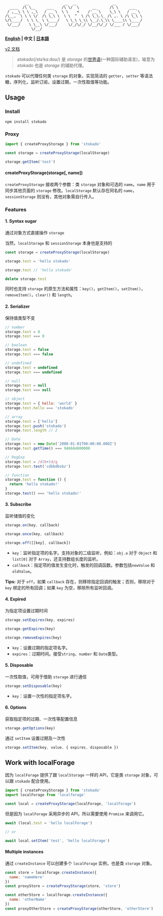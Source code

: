 ```shell
         __                __  __                __
  ____  /\ \__     ___    /\ \/  \      __      /\ \     ___   
 / ,__\ \ \ ,_\   / __`\  \ \    <    /'__`\    \_\ \   / __`\ 
/\__, `\ \ \ \/  /\ \_\ \  \ \  ^  \ /\ \_\.\_ /\ ,. \ /\ \_\ \
\/\____/  \ \ \_ \ \____/   \ \_\ \_\\ \__/.\_\\ \____\\ \____/
 \/___/    \ \__\ \/___/     \/_/\/_/ \/__/\/_/ \/___ / \/___/ 
            \/__/
```

**[English](./README.md) | 中文 | [日本語](./README.ja.md)**

[v2 文档](./v2.zh.md)

> *stokado*(/stəˈkɑːdoʊ/) 是 *storage* 的[世界语](https://zh.wikipedia.org/wiki/%E4%B8%96%E7%95%8C%E8%AF%AD)(一种国际辅助语言)，喻意为 *stokado* 也是 *storage* 的辅助代理。

`stokado` 可以代理任何类 `storage` 的对象，实现简洁的 `getter`，`setter` 等语法糖，序列化，监听订阅，设置过期，一次性取值等功能。

## Usage

### Install

```shell
npm install stokado
```

### Proxy

```js
import { createProxyStorage } from 'stokado'

const storage = createProxyStorage(localStorage)

storage.getItem('test')
```

#### createProxyStorage(storage[, name])

`createProxyStorage` 接收两个参数：类 `storage` 对象和可选的 `name`。`name` 用于同步其他页面的 `storage` 修改。`localStorage` 默认存在同名的 `name`，`sessionStorage` 则没有，其他对象需自行传入。

### Features

#### 1. Syntax sugar

通过对象方式直接操作 `storage`

当然，`localStorage` 和 `sessionStorage` 本身也是支持的

```js
const storage = createProxyStorage(localStorage)

storage.test = 'hello stokado'

storage.test // 'hello stokado'

delete storage.test
```

同时也支持 `storage` 的原生方法和属性：`key()`，`getItem()`，`setItem()`，`removeItem()`，`clear()` 和 `length`。

#### 2. Serializer

保持值类型不变

```js
// number
storage.test = 0
storage.test === 0

// boolean
storage.test = false
storage.test === false

// undefined
storage.test = undefined
storage.test === undefined

// null
storage.test = null
storage.test === null

// object
storage.test = { hello: 'world' }
storage.test.hello === 'stokado'

// array
storage.test = ['hello']
storage.test.push('stokado')
storage.test.length // 2

// Date
storage.test = new Date('2000-01-01T00:00:00.000Z')
storage.test.getTime() === 946684800000

// RegExp
storage.test = /d(b+)d/g
storage.test.test('cdbbdbsbz')

// function
storage.test = function () {
  return 'hello stokado!'
}
storage.test() === 'hello stokado!'
```

#### 3. Subscribe

监听储值的变化

```js
storage.on(key, callback)

storage.once(key, callback)

storage.off([[key], callback])
```

- `key`：监听指定项的名字。支持对象的二级监听，例如：`obj.a` 对于 `Object` 和 `list[0]` 对于 `Array`，还支持数组长度的监听。
- `callback`：指定项的值发生变化时，触发的回调函数。参数包括`newValue` 和 `oldValue`。

**Tips:** 对于 `off`，如果 `callback` 存在，则移除指定回调的触发；否则，移除对于 `key` 绑定的所有回调；如果 `key` 为空，移除所有监听回调。

#### 4. Expired

为指定项设置过期时间

```js
storage.setExpires(key, expires)

storage.getExpires(key)

storage.removeExpires(key)
```

- `key`：设置过期的指定项名字。
- `expires`：过期时间。接受`string`、`number` 和 `Date`类型。

#### 5. Disposable

一次性取值，可用于借助 `storage` 进行通信

```js
storage.setDisposable(key)
```

- `key`：设置一次性的指定项名字。

#### 6. Options

获取指定项的过期、一次性等配置信息

```js
storage.getOptions(key)
```

通过 `setItem` 设置过期及一次性

```js
storage.setItem(key, value, { expires, disposable })
```

## Work with localForage

因为 `localForage` 提供了跟 `localStorage` 一样的 API，它是类 `storage` 对象，可以跟 `stokado` 配合使用。

```js
import { createProxyStorage } from 'stokado'
import localForage from 'localforage'

const local = createProxyStorage(localForage, 'localForage')
```

但是因为 `localForage` 采用异步的 API，所以需要使用 `Promise` 来调用它。

```js
await (local.test = 'hello localForage')

// or

await local.setItem('test', 'hello localForage')
```

#### Multiple instances

通过 `createInstance` 可以创建多个 `localForage` 实例，也是类 `storage` 对象。

```js
const store = localforage.createInstance({
  name: 'nameHere'
})
const proxyStore = createProxyStorage(store, 'store')

const otherStore = localforage.createInstance({
  name: 'otherName'
})
const proxyOtherStore = createProxyStorage(otherStore, 'otherStore')
```
